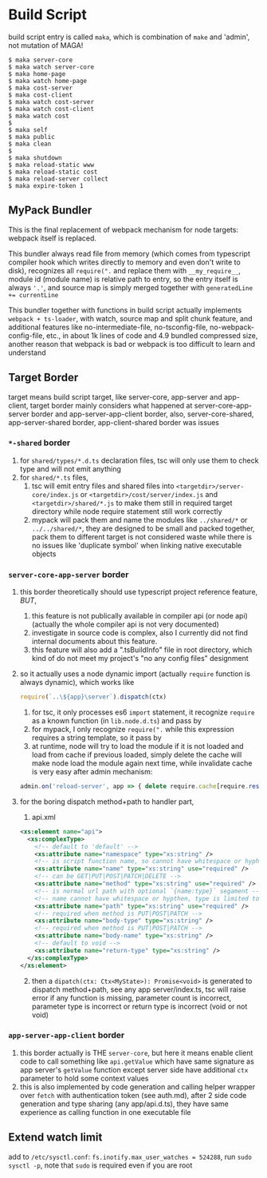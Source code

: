 # Build Script

build script entry is called `maka`, which is combination of `make` and 'admin', not mutation of MAGA!

```shell
$ maka server-core
$ maka watch server-core
$ maka home-page
$ maka watch home-page
$ maka cost-server
$ maka cost-client
$ maka watch cost-server
$ maka watch cost-client
$ maka watch cost
$
$ maka self
$ maka public
$ maka clean
$
$ maka shutdown
$ maka reload-static www
$ maka reload-static cost
$ maka reload-server collect
$ maka expire-token 1
```

## MyPack Bundler

This is the final replacement of webpack mechanism for node targets: webpack itself is replaced.

This bundler always read file from memory (which comes from typescript compiler hook which writes directly to memory and even don't write to disk),
recognizes all `require(".` and replace them with `__my_require__`, module id (module name) is relative path to entry, so the entry itself is always `'.'`,
and source map is simply merged together with `generatedLine += currentLine`

This bundler together with functions in build script actually implements `webpack + ts-loader`, with watch, source map and split chunk feature, 
and additional features like no-intermediate-file, no-tsconfig-file, no-webpack-config-file, etc., in about 1k lines of code and 4.9 bundled compressed size,
another reason that webpack is bad or webpack is too difficult to learn and understand


## Target Border

target means build script target, like server-core, app-server and app-client,
target border mainly considers what happened at server-core-app-server border and app-server-app-client border,
also, server-core-shared, app-server-shared border, app-client-shared border was issues

### `*-shared` border

1. for `shared/types/*.d.ts` declaration files, tsc will only use them to check type and will not emit anything
2. for `shared/*.ts` files, 
   1. tsc will emit entry files and shared files into `<targetdir>/server-core/index.js`
      or `<targetdir>/cost/server/index.js` and `<targetdir>/shared/*.js` to make them still in required target directory 
      while node require statement still work correctly
   2. mypack will pack them and name the modules like `../shared/*` or `../../shared/*`,
      they are designed to be small and packed together, pack them to different target is not considered waste
      while there is no issues like 'duplicate symbol' when linking native executable objects

### `server-core-app-server` border

1. this border theoretically should use typescript project reference feature, *BUT*, 
   1. this feature is not publically available in compiler api (or node api)
      (actually the whole compiler api is not very documented)
   2. investigate in source code is complex, also I currently did not find internal documents about this feature. 
   3. this feature will also add a ".tsBuildInfo" file in root directory, 
      which kind of do not meet my project's "no any config files" designment

2. so it actually uses a node dynamic import (actually `require` function is always dynamic), which works like
    ```js
    require(`..\${app}\server`).dispatch(ctx)
    ```
    1. for tsc, it only processes es6 `import` statement, it recognize `require` as a known function (in `lib.node.d.ts`) and pass by
    2. for mypack, I only recognize `require(".` while this expression requires a string template, so it pass by
    3. at runtime, node will try to load the module if it is not loaded and load from cache if previous loaded,
       simply delete the cache will make node load the module again next time, while invalidate cache is very easy after admin mechanism: 
    ```js
    admin.on('reload-server', app => { delete require.cache[require.resolve(...app...)]; })
    ```

3. for the boring dispatch method+path to handler part, 
   1. api.xml
   ```xml
   <xs:element name="api">
     <xs:complexType>
       <!-- default to 'default' -->
       <xs:attribute name="namespace" type="xs:string" />
       <!-- is script function name, so cannot have whitespace or hyphen -->
       <xs:attribute name="name" type="xs:string" use="required" />
       <!-- can be GET|PUT|POST|PATCH|DELETE -->
       <xs:attribute name="method" type="xs:string" use="required" />
       <!-- is normal url path with optional `{name:type}` segament -->
       <!-- name cannot have whitespace or hypthen, type is limited to id|number|string|boolean|date|datetime -->
       <xs:attribute name="path" type="xs:string" use="required" />
       <!-- required when method is PUT|POST|PATCH -->
       <xs:attribute name="body-type" type="xs:string" />
       <!-- required when method is PUT|POST|PATCH -->
       <xs:attribute name="body-name" type="xs:string" />
       <!-- default to void -->
       <xs:attribute name="return-type" type="xs:string" />
     </xs:complexType>
   </xs:element>
   ```
   2. then a `dipatch(ctx: Ctx<MyState>): Promise<void>` is generated to dispatch method+path, see any app server/index.ts,
      tsc will raise error if any function is missing, parameter count is incorrect, parameter type is incorrect or return type is incorrect (void or not void)

### `app-server-app-client` border

1. this border actually is THE `server-core`, but here it means enable client code to call something like `api.getValue` which
   have same signature as app server's `getValue` function except server side have additional `ctx` parameter to hold some context values
2. this is also implemented by code generation and calling helper wrapper over `fetch` with authentication token (see auth.md), 
   after 2 side code generation and type sharing (any app/api.d.ts), they have same experience as calling function in one executable file

## Extend watch limit

add to `/etc/sysctl.conf`: `fs.inotify.max_user_watches = 524288`, run `sudo sysctl -p`, note that `sudo` is required even if you are root
